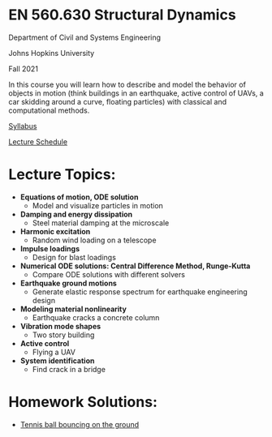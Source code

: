 # EN 560.630 Structural Dynamics
Department of Civil and Systems Engineering

Johns Hopkins University

Fall 2021

In this course you will learn how to describe and model the behavior of objects in motion (think buildings in an earthquake, active control of UAVs, a car skidding around a curve, floating particles) with classical and computational methods.

[Syllabus](https://docs.google.com/document/d/18JF1EAZFS4VffRKycuR3EOw6vM5FLhbzIqaC5-f1Y-c/edit?usp=sharing)

[Lecture Schedule](https://docs.google.com/spreadsheets/d/1sr4LTmwpWAT66LUEtXoE_iEBqk_eXRFrqTsM5tsSeP4/edit?usp=sharing)

# Lecture Topics:

* **Equations of motion, ODE solution**
  *  Model and visualize particles in motion
* **Damping and energy dissipation**
    * Steel material damping at the microscale
* **Harmonic excitation**
    * Random wind loading on a telescope
* **Impulse loadings**
    * Design for blast loadings
* **Numerical ODE solutions: Central Difference  Method, Runge-Kutta**
    * Compare ODE solutions with different solvers
* **Earthquake ground motions**
    * Generate elastic response spectrum for earthquake engineering design
* **Modeling material nonlinearity**
    * Earthquake cracks a concrete column
* **Vibration mode shapes**
    * Two story building
* **Active control**
    * Flying a UAV
* **System identification**
    * Find crack in a bridge


# Homework Solutions:

* [Tennis ball bouncing on the ground](https://github.com/cristophermoen/StructuralDynamics/blob/6bc2e59da48f118c1aa6cc563cce2d382219ab73/Fall_2021/Homework_solutions/HW1/HW1_ball_bouncing.html)